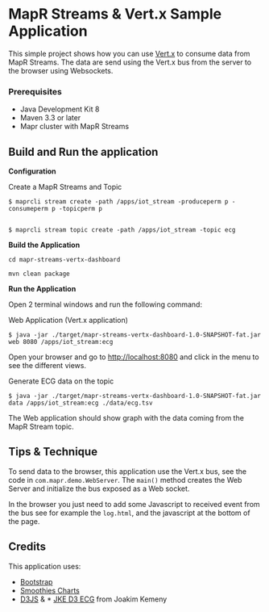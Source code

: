 
# MapR Streams & Vert.x Sample Application

This simple project shows how you can use [Vert.x](http://vertx.io/) to consume data from MapR Streams.
The data are send using the Vert.x bus from the server to the browser using Websockets.

### Prerequisites

* Java Development Kit 8
* Maven 3.3 or later
* Mapr cluster with MapR Streams


## Build and Run the application

**Configuration**

Create a MapR Streams and Topic

```
$ maprcli stream create -path /apps/iot_stream -produceperm p -consumeperm p -topicperm p


$ maprcli stream topic create -path /apps/iot_stream -topic ecg
```


**Build the Application**

```
cd mapr-streams-vertx-dashboard

mvn clean package
```

**Run the Application**

Open 2 terminal windows and run the following command:

Web Application (Vert.x application)

```
$ java -jar ./target/mapr-streams-vertx-dashboard-1.0-SNAPSHOT-fat.jar web 8080 /apps/iot_stream:ecg
```

Open your browser and go to [http://localhost:8080](http://localhost:8080) and click in the menu to see the different views.

Generate ECG data on the topic

```
$ java -jar ./target/mapr-streams-vertx-dashboard-1.0-SNAPSHOT-fat.jar data /apps/iot_stream:ecg ./data/ecg.tsv
```

The Web application should show graph with the data coming from the MapR Stream topic.


## Tips & Technique

To send data to the browser, this application use the Vert.x bus, see the code in `com.mapr.demo.WebServer`. 
The `main()` method creates the Web Server and initialize the bus exposed as a Web socket.

In the browser you just need to add some Javascript to received event from the bus see for example the `log.html`, 
and the javascript at the bottom of the page.


## Credits

This application uses:

* [Bootstrap](http://getbootstrap.com/)
* [Smoothies Charts](http://smoothiecharts.org/)
* [D3JS](https://d3js.org/) & * [JKE D3 ECG](https://github.com/joakimkemeny/jke.d3.ecg) from Joakim Kemeny